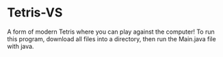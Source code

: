 # Tetris-VS
A form of modern Tetris where you can play against the computer!
To run this program, download all files into a directory, then run the Main.java file with java.
